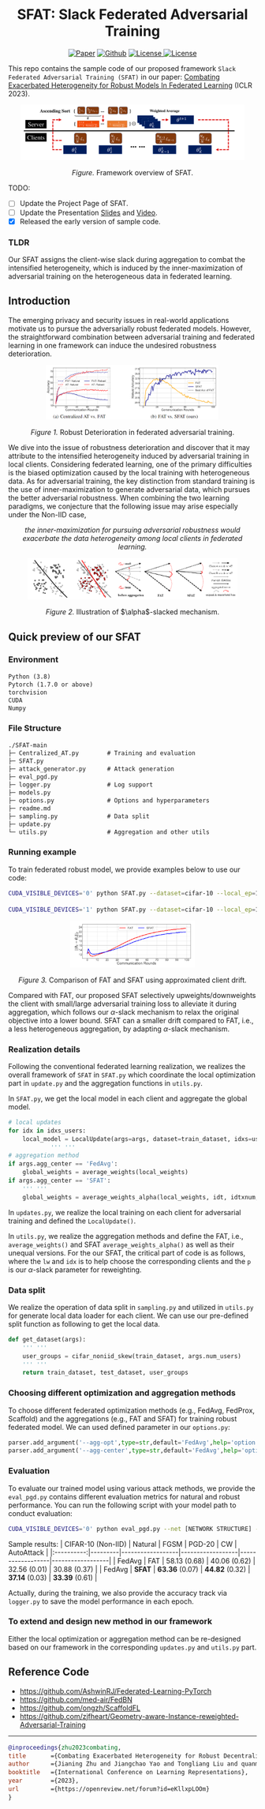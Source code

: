 <h1 align="center">SFAT: Slack Federated Adversarial Training</h1>
<p align="center">
    <a href="https://openreview.net/forum?id=eKllxpLOOm"><img src="https://img.shields.io/badge/OpenReview-SFAT-green" alt="Paper"></a>
    <a href="https://github.com/ZFancy/SFAT"><img src="https://img.shields.io/badge/-Github-grey?logo=github" alt="Github"></a>
    <!-- <a href="https://colab.research.google.com/drive/1t0_4BxEJ0XncyYvn_VyEQhxwNMvtSUNx?usp=sharing"><img src="https://colab.research.google.com/assets/colab-badge.svg" alt="Colab"></a> -->
    <a href="https://openreview.net/forum?id=eKllxpLOOm"> <img alt="License" src="https://img.shields.io/static/v1?label=Pub&message=ICLR%2723&color=red"> </a>
    <a href="https://github.com/ZFancy/SFAT/blob/main/license"> <img alt="License" src="https://img.shields.io/github/license/LFhase/CIGA?color=blue"> </a>
    <!-- <a href="https://neurips.cc/virtual/2022/poster/54643"> <img src="https://img.shields.io/badge/Video-grey?logo=Kuaishou&logoColor=white" alt="Video"></a> -->
    <!-- <a href="https://lfhase.win/files/slides/CIGA.pdf"> <img src="https://img.shields.io/badge/Slides-grey?&logo=MicrosoftPowerPoint&logoColor=white" alt="Slides"></a> -->
   <!--  <a href="https://icml.cc/media/PosterPDFs/ICML%202022/a8acc28734d4fe90ea24353d901ae678.png"> <img src="https://img.shields.io/badge/Poster-grey?logo=airplayvideo&logoColor=white" alt="Poster"></a> -->
</p>

This repo contains the sample code of our proposed framework ```Slack Federated Adversarial Training (SFAT)``` in our paper: [Combating Exacerbated Heterogeneity for Robust Models In Federated Learning](https://openreview.net/forum?id=eKllxpLOOm) (ICLR 2023).
<p align="center"><img src="./pictures/figure0.png" width=90% height=50%></p>
<p align="center"><em>Figure.</em> Framework overview of SFAT.</p>


TODO:

- [ ] Update the Project Page of SFAT.
- [ ] Update the Presentation [Slides]() and [Video]().
- [x] Released the early version of sample code.

### TLDR

Our SFAT assigns the client-wise slack during aggregation to combat the intensified heterogeneity, which is induced by the inner-maximization of adversarial training on the heterogeneous data in federated learning.

## Introduction 

The emerging privacy and security issues in real-world applications motivate us to pursue the adversarially robust federated models. However, the straightforward combination between adversarial training and federated learning in one framework can induce the undesired robustness deterioration.

<p align="center"><img src="./pictures/figure1.png" width=70% height=50%></p>
<p align="center"><em>Figure 1.</em> Robust Deterioration in federated adversarial training.</p>

We dive into the issue of robustness deterioration and discover that it may attribute to the intensified heterogeneity induced by adversarial training in local clients. Considering federated learning, one of the primary difficulties is the biased optimization caused by the local training with heterogeneous data. As for adversarial training, the key distinction from standard training is the use of inner-maximization to generate adversarial data, which pursues the better adversarial robustness. When combining the two learning paradigms, we conjecture that the following issue may arise especially under the Non-IID case,

<p align="center"><i>the inner-maximization for pursuing adversarial robustness would exacerbate the data heterogeneity among local clients in federated learning.</i></p>

<p align="center"><img src="./pictures/figure4.png" width=34.5% height=50%><img src="./pictures/figure2.png" width=50% height=50%></p>
<p align="center"><em>Figure 2.</em> Illustration of $\alpha$-slacked mechanism.</p>

## Quick preview of our SFAT

### Environment
```
Python (3.8)
Pytorch (1.7.0 or above)
torchvision
CUDA
Numpy
```

### File Structure

```
./SFAT-main
├─ Centralized_AT.py        # Training and evaluation
├─ SFAT.py
├─ attack_generator.py      # Attack generation
├─ eval_pgd.py
├─ logger.py                # Log support
├─ models.py
├─ options.py               # Options and hyperparameters
├─ readme.md
├─ sampling.py              # Data split
├─ update.py
└─ utils.py                 # Aggregation and other utils
```

### Running example

To train federated robust model, we provide examples below to use our code:

~~~bash
CUDA_VISIBLE_DEVICES='0' python SFAT.py --dataset=cifar-10 --local_ep=10 --local_bs=32 --iid=0 --epochs=100 --num_users=5 --agg-opt='FedAvg' --agg-center='FedAvg' --out-dir='../output_results_FAT_FedAvg'

CUDA_VISIBLE_DEVICES='1' python SFAT.py --dataset=cifar-10 --local_ep=10 --local_bs=32 --iid=0 --epochs=100 --num_users=5 --agg-opt='FedAvg' --agg-center='SFAT' --pri=1.2 --out-dir='../output_results_SFAT_FedAvg'
~~~

<p align="center"><img src="./pictures/figure5.png" width=50% height=50%></p>
<p align="center"><em>Figure 3.</em> Comparison of FAT and SFAT using approximated client drift.</p>

Compared with FAT, our proposed SFAT selectively upweights/downweights the client with small/large adversarial training loss to alleviate it during aggregation, which follows our $\alpha$-slack mechanism to relax the original objective into a lower bound. SFAT can a smaller drift compared to FAT, i.e., a less heterogeneous aggregation, by adapting $\alpha$-slack mechanism.

### Realization details

Following the conventional federated learning realization, we realizes the overall framework of ```SFAT``` in ```SFAT.py``` which coordinate the local optimization part in ```update.py``` and the aggregation functions in ```utils.py```.

In ```SFAT.py```, we get the local model in each client and aggregate the global model.

~~~python
# local updates
for idx in idxs_users:
    local_model = LocalUpdate(args=args, dataset=train_dataset, idxs=user_groups[idx], logger=logger, alg=args.agg_opt, anchor=global_model, anchor_mu=args.mu, local_rank=ipx, method=args.train_method)
            ''' ''' 
# aggregation method
if args.agg_center == 'FedAvg':
    global_weights = average_weights(local_weights)
if args.agg_center == 'SFAT':
    ''' '''
    global_weights = average_weights_alpha(local_weights, idt, idtxnum, args.pri)
~~~

In ```updates.py```, we realize the local training on each client for adversarial training and defined the ```LocalUpdate()```.

In ```utils.py```, we realize the aggregation methods and define the FAT, i.e., ```average_weights()``` and SFAT ```average_weights_alpha()``` as well as their unequal versions. For the our SFAT, the critical part of code is as follows, where the ```lw``` and ```idx``` is to help choose the corresponding clients and the ```p``` is our $\alpha$-slack parameter for reweighting.

### Data split 

We realize the operation of data split in ```sampling.py``` and utilized in ```utils.py``` for generate local data loader for each client. We can use our pre-defined split function as following to get the local data.

~~~python
def get_dataset(args):
    ''' ''' 
    user_groups = cifar_noniid_skew(train_dataset, args.num_users)
    ''' '''
    return train_dataset, test_dataset, user_groups
~~~

### Choosing different optimization and aggregation methods

To choose different federated optimization methods (e.g., FedAvg, FedProx, Scaffold) and the aggregations (e.g., FAT and SFAT) for training robust federated model. We can used defined parameter in our ```options.py```:

~~~python
parser.add_argument('--agg-opt',type=str,default='FedAvg',help='option of on-device learning: FedAvg, FedProx, Scaffold')
parser.add_argument('--agg-center',type=str,default='FedAvg',help='option of aggregation: FedAvg, SFAT')
~~~

### Evaluation

To evaluate our trained model using various attack methods, we provide the ```eval_pgd.py``` contains different evaluation metrics for natural and robust performance. You can run the following script with your model path to conduct evaluation:

~~~bash
CUDA_VISIBLE_DEVICES='0' python eval_pgd.py --net [NETWORK STRUCTURE] --dataset [DATASET] --model_path [MODLE PATH]
~~~
Sample results:
| CIFAR-10 (Non-IID) | Natural | FGSM             | PGD-20           | CW    | AutoAttack       |
|:----------:|---------|------------------|------------------|------------------|------------------|
| FedAvg   | FAT     | 58.13 (0.68) | 40.06 (0.62) | 32.56 (0.01) | 30.88 (0.37) |
| FedAvg   | **SFAT**    | **63.36** (0.07) | **44.82** (0.32) | **37.14** (0.03) | **33.39** (0.61) |



Actually, during the training, we also provide the accuracy track via ```logger.py``` to save the model performance in each epoch.

### To extend and design new method in our framework

Either the local optimization or aggregation method can be re-designed based on our framework in the corresponding ```updates.py``` and ```utils.py``` part. 

## Reference Code

- https://github.com/AshwinRJ/Federated-Learning-PyTorch
- https://github.com/med-air/FedBN
- https://github.com/ongzh/ScaffoldFL
- https://github.com/zjfheart/Geometry-aware-Instance-reweighted-Adversarial-Training

--- 

```bibtex
@inproceedings{zhu2023combating,
title       ={Combating Exacerbated Heterogeneity for Robust Decentralized Models},
author      ={Jianing Zhu and Jiangchao Yao and Tongliang Liu and quanming yao and Jianliang Xu and Bo Han},
booktitle   ={International Conference on Learning Representations},
year        ={2023},
url         ={https://openreview.net/forum?id=eKllxpLOOm}
}
```
